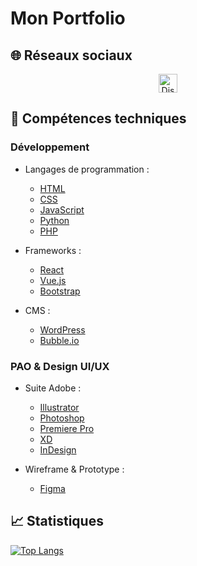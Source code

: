 # Mon Portfolio

## 🌐 Réseaux sociaux

<div align="center">
  <a href="https://discordapp.com/users/Over&Dose.dll#7499"> 
    <img src="https://user-images.githubusercontent.com/94568519/222078163-110c4a67-9bcd-48df-8822-e65f8edf868d.png" alt="Discord" height="30px" width="30px" />
  </a>
</div>

## 🌱 Compétences techniques

### Développement

- Langages de programmation :
  - [HTML](https://developer.mozilla.org/fr/docs/Web/HTML)
  - [CSS](https://developer.mozilla.org/fr/docs/Web/CSS/@document)
  - [JavaScript](https://developer.mozilla.org/fr/docs/Web/JavaScript)
  - [Python](https://docs.python.org/3/)
  - [PHP](https://www.php.net/docs.php)

- Frameworks :
  - [React](https://fr.react.dev/)
  - [Vue.js](https://vuejs.org/)
  - [Bootstrap](https://getbootstrap.com/)

- CMS :
  - [WordPress](https://wordpress.com/)
  - [Bubble.io](https://bubble.io/)

### PAO & Design UI/UX

- Suite Adobe :
  - [Illustrator](https://www.adobe.com/)
  - [Photoshop](https://www.adobe.com/)
  - [Premiere Pro](https://www.adobe.com/)
  - [XD](https://www.adobe.com/)
  - [InDesign](https://www.adobe.com/)

- Wireframe & Prototype :
  - [Figma](https://www.figma.com/)

## 📈 Statistiques

[![Top Langs](https://github-readme-stats.vercel.app/api/top-langs/?username=hectordll&layout=compact)](https://github.com/hectordll)
